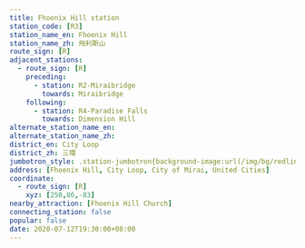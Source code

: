 ```yaml
---
title: Fhoenix Hill station
station_code: [R3]
station_name_en: Fhoenix Hill
station_name_zh: 飛利斯山
route_sign: [R]
adjacent_stations:
  - route_sign: [R]
    preceding:
      - station: R2-Miraibridge
        towards: Miraibridge
    following:
      - station: R4-Paradise Falls
        towards: Dimension Hill
alternate_station_name_en: 
alternate_station_name_zh: 
district_en: City Loop
district_zh: 三環
jumbotron_style: .station-jumbotron{background-image:url(/img/bg/redline.png);background-repeat:no-repeat;background-size:100% 10px;background-position:0 130px}
address: [Fhoenix Hill, City Loop, City of Mirai, United Cities]
coordinate:
  - route_sign: [R]
    xyz: [250,86,-83]
nearby_attraction: [Fhoenix Hill Church]
connecting_station: false
popular: false
date: 2020-07-12T19:30:00+08:00
---
```


